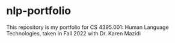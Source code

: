 # nlp-portfolio
This repository is my portfolio for CS 4395.001: Human Language Technologies, taken in Fall 2022 with Dr. Karen Mazidi
